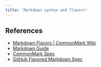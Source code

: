 ```yaml
---
title: 'Markdown syntax and flavors'
---
```


## References

* [Markdown Flavors | CommonMark Wiki](https://github.com/commonmark/commonmark-spec/wiki/Markdown-Flavors)
* [Markdown Guide](https://www.markdownguide.org/)
* [CommonMark Spec](https://spec.commonmark.org/)
* [GitHub Flavored Markdown Spec](https://github.github.com/gfm/)
